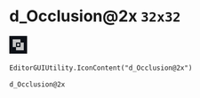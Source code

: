 # d_Occlusion@2x `32x32`
<img src="/img/d_Occlusion@2x.png" width=32 height=32>

``` CSharp
EditorGUIUtility.IconContent("d_Occlusion@2x")
```
```
d_Occlusion@2x
```
